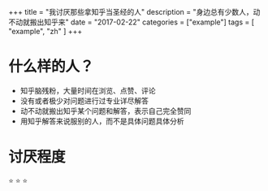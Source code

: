 +++
title = "我讨厌那些拿知乎当圣经的人"
description = "身边总有少数人，动不动就搬出知乎来"
date = "2017-02-22"
categories = ["example"]
tags = [
	"example",
	"zh"
]
+++

# 什么样的人？

* 知乎脑残粉，大量时间在浏览、点赞、评论
* 没有或者极少对问题进行过专业详尽解答
* 动不动就搬出知乎某个问题和解答，表示自己完全赞同
* 用知乎解答来说服别的人，而不是具体问题具体分析

# 讨厌程度

:star: :star: :star:

